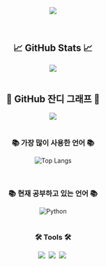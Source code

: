 <div align="center">
<img src ="https://capsule-render.vercel.app/api?type=transparent&text=ChangYoung's+GitHub&fontColor=000000&fontSize=20" />
</div>

<br>
<br>

<!-- 깃허브 통계 -->
<div align="center">
  <h2>📈 GitHub Stats 📈</h2>
  <img src="https://github-readme-stats.vercel.app/api?username=anuraghazra&show_icons=true&theme=transparent" />
</div>

<br>

<!-- GitHub 잔디 그래프 -->
<div align="center">
  <h2>🌱 GitHub 잔디 그래프 🌱</h2>
  <img src="https://ghchart.rshah.org/33333/Chang558"/>
</div>

<br>

<!-- Most Language -->
<h3 align="center">📚 가장 많이 사용한 언어 📚</h3>
<p align="center">
  <img src="https://github-readme-stats.vercel.app/api/top-langs/?username=Chang558&layout=donut" alt="Top Langs" />
</p>

<br>

<!-- Studying... -->
<h3 align="center">📚 현재 공부하고 있는 언어 📚</h3>
<div align="center">
  <img alt="Python" src ="https://img.shields.io/badge/Python-3776AB.svg?&style=flat-square&logo=Python&logoColor=white"/>
</div>

<br>

<!-- Tools -->
<h3 align="center">🛠 Tools 🛠</h3>
<div align="center">
  <img src="https://img.shields.io/badge/git-F05033.svg?style=for-the-badge&logo=git&logoColor=white" />&nbsp
  <img src="https://img.shields.io/badge/github-181717.svg?style=for-the-badge&logo=github&logoColor=white" />&nbsp
  <img src="https://img.shields.io/badge/Notion-F3F3F3.svg?style=for-the-badge&logo=notion&logoColor=black" />&nbsp
</div>
